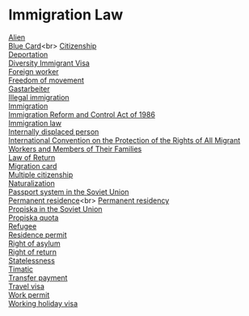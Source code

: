 # Immigration Law
[Alien](https://en.wikipedia.org/wiki/Alien_(law))<br>
[Blue Card](https://en.wikipedia.org/wiki/Blue_Card_(European_Union))<br>
[Citizenship](https://en.wikipedia.org/wiki/Citizenship)<br>
[Deportation](https://en.wikipedia.org/wiki/Deportation)<br>
[Diversity Immigrant Visa](https://en.wikipedia.org/wiki/Diversity_Immigrant_Visa)<br>
[Foreign worker](https://en.wikipedia.org/wiki/Foreign_worker)<br>
[Freedom of movement](https://en.wikipedia.org/wiki/Freedom_of_movement)<br>
[Gastarbeiter](https://en.wikipedia.org/wiki/Gastarbeiter)<br>
[Illegal immigration](https://en.wikipedia.org/wiki/Illegal_immigration)<br>
[Immigration](https://en.wikipedia.org/wiki/Immigration)<br>
[Immigration Reform and Control Act of 1986](https://en.wikipedia.org/wiki/Immigration_Reform_and_Control_Act_of_1986)<br>
[Immigration law](https://en.wikipedia.org/wiki/Immigration_law)<br>
[Internally displaced person](https://en.wikipedia.org/wiki/Internally_displaced_person)<br>
[International Convention on the Protection of the Rights of All Migrant Workers and Members of Their Families](https://en.wikipedia.org/wiki/International_Convention_on_the_Protection_of_the_Rights_of_All_Migrant_Workers_and_Members_of_Their_Families)<br>
[Law of Return](https://en.wikipedia.org/wiki/Law_of_Return)<br>
[Migration card](https://en.wikipedia.org/wiki/Migration_card)<br>
[Multiple citizenship](https://en.wikipedia.org/wiki/Multiple_citizenship)<br>
[Naturalization](https://en.wikipedia.org/wiki/Naturalization)<br>
[Passport system in the Soviet Union](https://en.wikipedia.org/wiki/Passport_system_in_the_Soviet_Union)<br>
[Permanent residence](https://en.wikipedia.org/wiki/Permanent_residence_(United_States))<br>
[Permanent residency](https://en.wikipedia.org/wiki/Permanent_residency)<br>
[Propiska in the Soviet Union](https://en.wikipedia.org/wiki/Propiska_in_the_Soviet_Union)<br>
[Propiska quota](https://en.wikipedia.org/wiki/Propiska_quota)<br>
[Refugee](https://en.wikipedia.org/wiki/Refugee)<br>
[Residence permit](https://en.wikipedia.org/wiki/Residence_permit)<br>
[Right of asylum](https://en.wikipedia.org/wiki/Right_of_asylum)<br>
[Right of return](https://en.wikipedia.org/wiki/Right_of_return)<br>
[Statelessness](https://en.wikipedia.org/wiki/Statelessness)<br>
[Timatic](https://en.wikipedia.org/wiki/Timatic)<br>
[Transfer payment](https://en.wikipedia.org/wiki/Transfer_payment)<br>
[Travel visa](https://en.wikipedia.org/wiki/Travel_visa)<br>
[Work permit](https://en.wikipedia.org/wiki/Work_permit)<br>
[Working holiday visa](https://en.wikipedia.org/wiki/Working_holiday_visa)<br>
